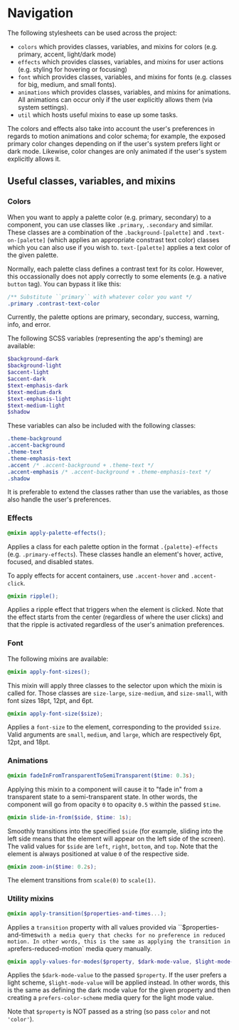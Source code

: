 # Navigation

The following stylesheets can be used across the project:

- `colors` which provides classes, variables, and mixins for colors (e.g. primary, accent, light/dark mode)
- `effects` which provides classes, variables, and mixins for user actions (e.g. styling for hovering or focusing)
- `font` which provides classes, variables, and mixins for fonts (e.g. classes for big, medium, and small fonts).
- `animations` which provides classes, variables, and mixins for animations. All animations can occur only if the user explicitly allows them (via system settings).
- `util` which hosts useful mixins to ease up some tasks.

The colors and effects also take into account the user's preferences in regards to motion animations and color schema; for example, the exposed primary color changes depending on if the user's system prefers light or dark mode. Likewise, color changes are only animated if the user's system explicitly allows it.

## Useful classes, variables, and mixins

### Colors

When you want to apply a palette color (e.g. primary, secondary) to a component, you can use classes like `.primary`, `.secondary` and similar.
These classes are a combination of the `.background-[palette]` and `.text-on-[palette]` (which applies an appropriate constrast text color) classes which you can also use if you wish to. `text-[palette]` applies a text color of the given palette.

Normally, each palette class defines a contrast text for its color. However, this occassionally does not apply correctly to some elements (e.g. a native `button` tag). You can bypass it like this:

```css
/** Substitute ``primary`` with whatever color you want */
.primary .contrast-text-color
```

Currently, the palette options are primary, secondary, success, warning, info, and error.

The following SCSS variables (representing the app's theming) are available:

```scss
$background-dark
$background-light
$accent-light
$accent-dark
$text-emphasis-dark
$text-medium-dark
$text-emphasis-light
$text-medium-light
$shadow
```

These variables can also be included with the following classes:

```css
.theme-background
.accent-background
.theme-text
.theme-emphasis-text
.accent /* .accent-background + .theme-text */
.accent-emphasis /* .accent-background + .theme-emphasis-text */
.shadow
```

It is preferable to extend the classes rather than use the variables, as those also handle the user's preferences.

### Effects
```scss
@mixin apply-palette-effects();
```
Applies a class for each palette option in the format ``.{palette}-effects`` (e.g. ``.primary-effects``). These classes handle an element's hover, active, focused, and disabled states.

To apply effects for accent containers, use `.accent-hover` and `.accent-click`.

```scss
@mixin ripple();
```

Applies a ripple effect that triggers when the element is clicked. Note that the effect starts from the center (regardless of where the user clicks) and that the ripple is activated regardless of the user's
animation preferences.

### Font

The following mixins are available:

```scss
@mixin apply-font-sizes();
```
This mixin will apply three classes to the selector upon which the mixin is called for. Those classes are ``size-large``, ``size-medium``, and ``size-small``, with font sizes 18pt, 12pt, and 6pt.

```scss
@mixin apply-font-size($size);
```
Applies a ``font-size`` to the element, corresponding to the provided ``$size``. Valid arguments are ``small``, ``medium``, and ``large``, which are respectively 6pt, 12pt, and 18pt.

### Animations

```scss
@mixin fadeInFromTransparentToSemiTransparent($time: 0.3s);
```

Applying this mixin to a component will cause it to "fade in" from a transparent state to a semi-transparent state. In other words, the component will go from opacity `0` to opacity `0.5` within the passed `$time`.

```scss
@mixin slide-in-from($side, $time: 1s);
```

Smoothly transitions into the specified `$side` (for example, sliding into the left side means that the element will appear on the left side of the screen). The valid values for `$side` are `left`, `right`, `bottom`, and `top`. Note that the element is always positioned at value `0` of the respective side.

```scss
@mixin zoom-in($time: 0.2s);
```

The element transitions from `scale(0)` to `scale(1)`.

### Utility mixins

```scss
@mixin apply-transition($properties-and-times...);
```

Applies a `transition` property with all values provided via ``$properties-and-times` with a media query that checks for no
preference in reduced motion. In other words, this is the same as applying
the transition in a `prefers-reduced-motion` media query manually.

```scss
@mixin apply-values-for-modes($property, $dark-mode-value, $light-mode-value);
```

Applies the `$dark-mode-value` to the passed `$property`. If
the user prefers a light scheme, `$light-mode-value` will be applied instead. In other words, this is the same as defining the dark mode value for the given property and then creating a `prefers-color-scheme` media query for the light mode value.

Note that `$property` is NOT passed as a string (so pass `color` and not `'color'`).
